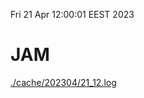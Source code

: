 Fri 21 Apr 12:00:01 EEST 2023
# JAM
<a href='./cache/202304/21_12.log'>./cache/202304/21_12.log</a>
